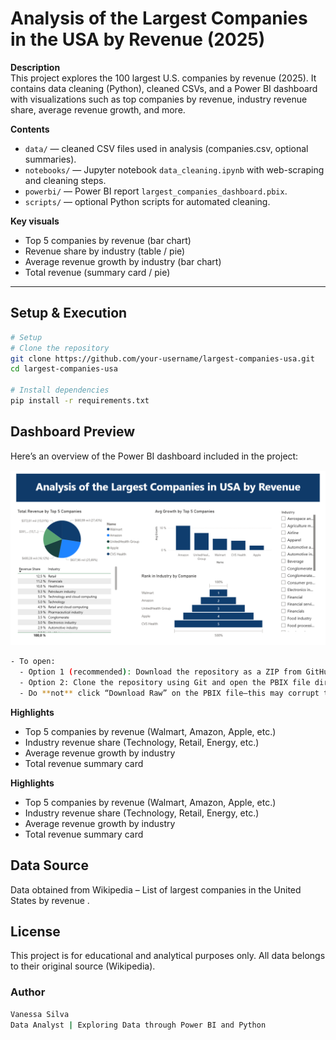 # Analysis of the Largest Companies in the USA by Revenue (2025)

**Description**  
This project explores the 100 largest U.S. companies by revenue (2025). It contains data cleaning (Python), cleaned CSVs, and a Power BI dashboard with visualizations such as top companies by revenue, industry revenue share, average revenue growth, and more.

**Contents**
- `data/` — cleaned CSV files used in analysis (companies.csv, optional summaries).
- `notebooks/` — Jupyter notebook `data_cleaning.ipynb` with web-scraping and cleaning steps.
- `powerbi/` — Power BI report `largest_companies_dashboard.pbix`.
- `scripts/` — optional Python scripts for automated cleaning.

**Key visuals**
- Top 5 companies by revenue (bar chart)
- Revenue share by industry (table / pie)
- Average revenue growth by industry (bar chart)
- Total revenue (summary card / pie)

---

## Setup & Execution

```bash
# Setup
# Clone the repository
git clone https://github.com/your-username/largest-companies-usa.git
cd largest-companies-usa

# Install dependencies
pip install -r requirements.txt
```

## Dashboard Preview
Here’s an overview of the Power BI dashboard included in the project:

![Dashboard Preview](images/dashboard_preview.png)

```bash
- To open:
  - Option 1 (recommended): Download the repository as a ZIP from GitHub, extract it, and open the PBIX file in Power BI Desktop.
  - Option 2: Clone the repository using Git and open the PBIX file directly.
  - Do **not** click “Download Raw” on the PBIX file—this may corrupt the file.
```

**Highlights**
- Top 5 companies by revenue (Walmart, Amazon, Apple, etc.)
- Industry revenue share (Technology, Retail, Energy, etc.)
- Average revenue growth by industry
- Total revenue summary card

**Highlights**
- Top 5 companies by revenue (Walmart, Amazon, Apple, etc.)
- Industry revenue share (Technology, Retail, Energy, etc.)
- Average revenue growth by industry
- Total revenue summary card

## Data Source
Data obtained from Wikipedia – List of largest companies in the United States by revenue
.

## License
This project is for educational and analytical purposes only.
All data belongs to their original source (Wikipedia).

### Author
```bash
Vanessa Silva
Data Analyst | Exploring Data through Power BI and Python
